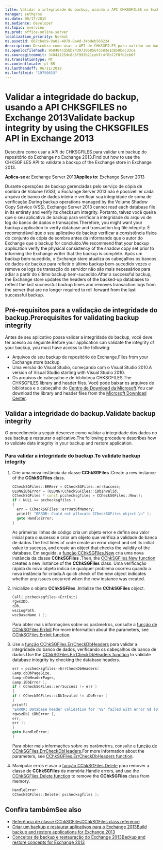```yaml
---
title: Validar a integridade do backup, usando a API CHKSGFILES no Exchange 2013
manager: sethgros
ms.date: 09/17/2015
ms.audience: Developer
ms.topic: overview
ms.prod: office-online-server
localization_priority: Normal
ms.assetid: 607cbeb9-0a02-4079-8a4d-34bdeb560224
description: Descubra como usar a API de CHKSGFILES para validar um backup do repositório do Exchange no Exchange 2013.
ms.openlocfilehash: 968484cd5bb7439730685643683e1d850bec33ca
ms.sourcegitcommit: 34041125dc8c5f993b21cebfc4f8b72f0fd2cb6f
ms.translationtype: MT
ms.contentlocale: pt-BR
ms.lasthandoff: 06/11/2018
ms.locfileid: "19750633"
---
```

# <a name="validate-backup-integrity-by-using-the-chksgfiles-api-in-exchange-2013"></a><span data-ttu-id="268e4-103">Validar a integridade do backup, usando a API CHKSGFILES no Exchange 2013</span><span class="sxs-lookup"><span data-stu-id="268e4-103">Validate backup integrity by using the CHKSGFILES API in Exchange 2013</span></span>

<span data-ttu-id="268e4-104">Descubra como usar a API de CHKSGFILES para validar um backup do repositório do Exchange no Exchange 2013.</span><span class="sxs-lookup"><span data-stu-id="268e4-104">Find out how to use the CHKSGFILES API to validate a backup of the Exchange store in Exchange 2013.</span></span>
  
<span data-ttu-id="268e4-105">**Aplica-se a:** Exchange Server 2013</span><span class="sxs-lookup"><span data-stu-id="268e4-105">**Applies to:** Exchange Server 2013</span></span> 
  
<span data-ttu-id="268e4-106">Durante operações de backup gerenciadas pelo serviço de cópia de sombra de Volume (VSS), o Exchange Server 2013 não é possível ler cada arquivo de banco de dados inteira e verificar sua integridade de soma de verificação.</span><span class="sxs-lookup"><span data-stu-id="268e4-106">During backup operations managed by the Volume Shadow Copy Service (VSS), Exchange Server 2013 cannot read each database file in its entirety and verify its checksum integrity.</span></span> <span data-ttu-id="268e4-107">Portanto, talvez você queira que o seu aplicativo de backup para verificar a integridade do arquivo de log do banco de dados e transações.</span><span class="sxs-lookup"><span data-stu-id="268e4-107">Therefore, you might want your backup application to verify database and transaction log file integrity.</span></span> <span data-ttu-id="268e4-108">É recomendável que o seu aplicativo de backup verificar a consistência física do conjunto de cópia de sombra antes da informando que o autor do Exchange que o backup for concluído.</span><span class="sxs-lookup"><span data-stu-id="268e4-108">We recommend that your backup application verify the physical consistency of the shadow copy set prior to informing the Exchange writer that the backup is complete.</span></span> <span data-ttu-id="268e4-109">Após um backup bem-sucedido, o Exchange store atualiza os cabeçalhos os bancos de dados de backup para refletir o último backup bem-sucedido vezes e remove os logs de transação do servidor não são mais necessários para adiar a partir do último backup bem-sucedido.</span><span class="sxs-lookup"><span data-stu-id="268e4-109">After a successful backup, the Exchange store updates the headers of the backed-up databases to reflect the last successful backup times and removes transaction logs from the server that are no longer required to roll forward from the last successful backup.</span></span>
  
## <a name="prerequisites-for-validating-backup-integrity"></a><span data-ttu-id="268e4-110">Pré-requisitos para a validação de integridade do backup.</span><span class="sxs-lookup"><span data-stu-id="268e4-110">Prerequisites for validating backup integrity</span></span>

<span data-ttu-id="268e4-111">Antes de seu aplicativo possa validar a integridade do backup, você deve ter acesso ao seguinte:</span><span class="sxs-lookup"><span data-stu-id="268e4-111">Before your application can validate the integrity of your backup, you must have access to the following:</span></span>
  
- <span data-ttu-id="268e4-112">Arquivos de seu backup de repositório do Exchange.</span><span class="sxs-lookup"><span data-stu-id="268e4-112">Files from your Exchange store backup.</span></span>
- <span data-ttu-id="268e4-113">Uma versão do Visual Studio, começando com o Visual Studio 2010.</span><span class="sxs-lookup"><span data-stu-id="268e4-113">A version of Visual Studio starting with Visual Studio 2010.</span></span>
- <span data-ttu-id="268e4-114">Os arquivos de cabeçalho e de biblioteca CHKSGFILES.</span><span class="sxs-lookup"><span data-stu-id="268e4-114">The CHKSGFILES library and header files.</span></span> <span data-ttu-id="268e4-115">Você pode baixar os arquivos de biblioteca e o cabeçalho do [Centro de Download da Microsoft](http://www.microsoft.com/en-us/download/details.aspx?id=36802).</span><span class="sxs-lookup"><span data-stu-id="268e4-115">You can download the library and header files from the [Microsoft Download Center](http://www.microsoft.com/en-us/download/details.aspx?id=36802).</span></span>
    
## <a name="validate-backup-integrity"></a><span data-ttu-id="268e4-116">Validar a integridade do backup.</span><span class="sxs-lookup"><span data-stu-id="268e4-116">Validate backup integrity</span></span>

<span data-ttu-id="268e4-117">O procedimento a seguir descreve como validar a integridade dos dados no seu backup e restaurar o aplicativo.</span><span class="sxs-lookup"><span data-stu-id="268e4-117">The following procedure describes how to validate data integrity in your backup and restore application.</span></span>
  
### <a name="to-validate-backup-integrity"></a><span data-ttu-id="268e4-118">Para validar a integridade do backup.</span><span class="sxs-lookup"><span data-stu-id="268e4-118">To validate backup integrity</span></span>

1. <span data-ttu-id="268e4-119">Crie uma nova instância da classe **CChkSGFiles** .</span><span class="sxs-lookup"><span data-stu-id="268e4-119">Create a new instance of the **CChkSGFiles** class.</span></span> 
   
   ```cpp
   CCheckSGFiles::ERRerr = CCheckSGFiles::errSuccess;
   ULONGiDbError = (ULONG)CCheckSGFiles::iDbInvalid;
   CCheckSGFiles * const pcchecksgfiles = CCheckSGFiles::New();
   if ( NULL == pcchecksgfiles )
   {
     err = CCheckSGFiles::errOutOfMemory;
     printf( "ERROR: Could not allocate CCheckSGFiles object.\n" );
     goto HandleError;
   }
   ```

   <span data-ttu-id="268e4-120">As primeiras linhas de código cria um objeto error e defina seu valor inicial para o sucesso e criar um objeto que verifica a validade do banco de dados.</span><span class="sxs-lookup"><span data-stu-id="268e4-120">The first lines of code create an error object and set its initial value to success, and create an object that checks the validity of the database.</span></span> <span data-ttu-id="268e4-121">Em seguida, a [função CChkSGFiles.New](cchksgfiles-new-function.md) cria uma nova instância da classe **CChkSGFiles** .</span><span class="sxs-lookup"><span data-stu-id="268e4-121">Then, the [CChkSGFiles.New function](cchksgfiles-new-function.md) creates a new instance of the **CChkSGFiles** class.</span></span> <span data-ttu-id="268e4-122">Uma verificação rápida do novo objeto indica se qualquer problema ocorreu quando a nova instância foi criada.</span><span class="sxs-lookup"><span data-stu-id="268e4-122">A quick check of the new object indicates whether any issues occurred when the new instance was created.</span></span> 
    
2. <span data-ttu-id="268e4-123">Inicialize o objeto **CChkSGFiles** .</span><span class="sxs-lookup"><span data-stu-id="268e4-123">Initialize the **CChkSGFiles** object.</span></span> 
   
   ```cpp
   Call( pcchecksgfiles->ErrInit(
   rgwszDb,
   cDb,
   wszLogPath,
   wszBaseName ) );
   ```
   
   <span data-ttu-id="268e4-124">Para obter mais informações sobre os parâmetros, consulte a [função de CChkSGFiles.ErrInit](cchksgfiles-errinit-function.md).</span><span class="sxs-lookup"><span data-stu-id="268e4-124">For more information about the parameters, see [CChkSGFiles.ErrInit function](cchksgfiles-errinit-function.md).</span></span>
   
3. <span data-ttu-id="268e4-125">Use a [função CChkSGFiles.ErrCheckDbHeaders](cchksgfiles-errcheckdbheaders-function.md) para validar a integridade do banco de dados, verificando os cabeçalhos de banco de dados.</span><span class="sxs-lookup"><span data-stu-id="268e4-125">Use the [CChkSGFiles.ErrCheckDbHeaders function](cchksgfiles-errcheckdbheaders-function.md) to validate database integrity by checking the database headers.</span></span>
   
   ```cpp
   err = pcchecksgfiles->ErrCheckDbHeaders(
   &amp;cbDbPageSize,
   &amp;cDbHeaderPages,
   &amp;iDbError );
   if ( CCheckSGFiles::errSuccess != err )
   {
   if ( CCheckSGFiles::iDbInvalid != iDbError )
   {
   printf(
   "ERROR: Database header validation for '%S' failed with error %d (0x%x)\n",
   rgwszDb[ iDbError ],
   err,
   err );
   }
   goto HandleError;
   }
   ```
   
   <span data-ttu-id="268e4-126">Para obter mais informações sobre os parâmetros, consulte a [função de CChkSGFiles.ErrCheckDbHeaders](cchksgfiles-errcheckdbheaders-function.md).</span><span class="sxs-lookup"><span data-stu-id="268e4-126">For more information about the parameters, see [CChkSGFiles.ErrCheckDbHeaders function](cchksgfiles-errcheckdbheaders-function.md).</span></span>
   
4. <span data-ttu-id="268e4-127">Manipular erros e usar a [função CChkSGFiles.Delete](cchksgfiles-delete-function.md) para remover a classe de **CChkSGFiles** da memória.</span><span class="sxs-lookup"><span data-stu-id="268e4-127">Handle errors, and use the [CChkSGFiles.Delete function](cchksgfiles-delete-function.md) to remove the **CChkSGFiles** class from memory.</span></span> 
   
   ```cpp
   HandleError:
   CCheckSGFiles::Delete( pcchecksgfiles );  
   ```

## <a name="see-also"></a><span data-ttu-id="268e4-128">Confira também</span><span class="sxs-lookup"><span data-stu-id="268e4-128">See also</span></span>

- [<span data-ttu-id="268e4-129">Referência de classe CChkSGFiles</span><span class="sxs-lookup"><span data-stu-id="268e4-129">CChkSGFiles class reference</span></span>](cchksgfiles-class-reference.md)
- [<span data-ttu-id="268e4-130">Criar um backup e restaurar aplicativos para o Exchange 2013</span><span class="sxs-lookup"><span data-stu-id="268e4-130">Build backup and restore applications for Exchange 2013</span></span>](build-backup-and-restore-applications-for-exchange-2013.md)
- [<span data-ttu-id="268e4-131">Conceitos de backup e restauração do Exchange 2013</span><span class="sxs-lookup"><span data-stu-id="268e4-131">Backup and restore concepts for Exchange 2013</span></span>](backup-and-restore-concepts-for-exchange-2013.md)
    

